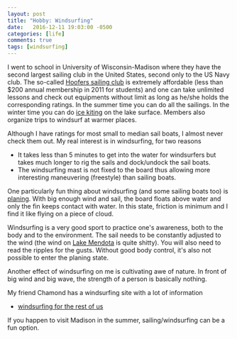 ```yaml
---
layout: post
title: "Hobby: Windsurfing"
date:   2016-12-11 19:03:00 -0500
categories: [life]
comments: true
tags: [windsurfing]
---
```


I went to school in University of Wisconsin-Madison where they have the
second largest sailing club in the United States, second only to the US Navy club.
The so-called [Hoofers sailing club](http://www.hoofersailing.org) is extremely affordable (less than $200 annual membership in 2011 for students) and one can take unlimited lessons and check out equipments without limit as long as he/she holds the corresponding ratings.
In the summer time you can do all the sailings. In the winter time you can do [ice kiting](https://en.wikipedia.org/wiki/Kite_ice_skating) on the lake surface. Members also organize trips to windsurf at warmer places. 

Although I have ratings for most small to median sail boats, I almost never check them out.
My real interest is in windsurfing, for two reasons

* It takes less than 5 minutes to get into the water for windsurfers but takes much longer to rig the sails and dock/undock the sail boats.
* The windsurfing mast is not fixed to the board thus allowing more interesting maneuvering (freestyle) than sailing boats. 

One particularly fun thing about windsurfing (and some sailing boats too) is [planing](https://en.wikipedia.org/wiki/Planing_(boat)).
With big enough wind and sail, the board floats above water and only the fin keeps contact with water.
In this state, friction is minimum and I find it like flying on a piece of cloud.

Windsurfing is a very good sport to practice one's awareness, both to the body and to the environment.
The sail needs to be constantly adjusted to the wind (the wind on [Lake Mendota](https://en.wikipedia.org/wiki/Lake_Mendota) is quite shitty).
You will also need to read the ripples for the gusts. Without good body control, it's also not possible to enter the planing state.

Another effect of windsurfing on me is cultivating awe of nature.
In front of big wind and big wave, the strength of a person is basically nothing.

My friend Chamond has a windsurfing site with a lot of information

* [windsurfing for the rest of us](http://windsurfing.happystoic.com/)

If you happen to visit Madison in the summer, sailing/windsurfing can be a fun option.
